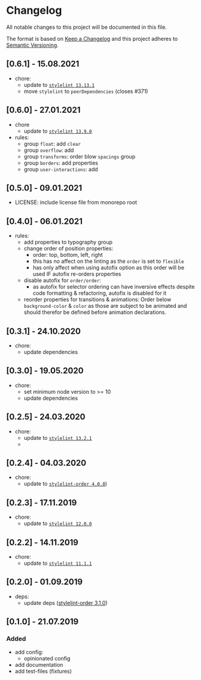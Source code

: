 # Changelog
All notable changes to this project will be documented in this file.

The format is based on [Keep a Changelog](http://keepachangelog.com/en/1.0.0/)
and this project adheres to [Semantic Versioning](http://semver.org/spec/v2.0.0.html).

## [0.6.1] - 15.08.2021
- chore:
  - update to [`stylelint 13.13.1`](https://github.com/stylelint/stylelint/blob/master/CHANGELOG.md#13131)
  - move `stylelint` to `peerDependencies` (closes #371)

## [0.6.0] - 27.01.2021
- chore
  - update to [`stylelint 13.9.0`](https://github.com/stylelint/stylelint/blob/master/CHANGELOG.md#1390)
- rules:
  - group `float`: add `clear`
  - group `overflow`: add
  - group `transforms`: order blow `spacings` group
  - group `borders`: add properties
  - group `user-interactions`: add

## [0.5.0] - 09.01.2021
- LICENSE: include license file from monorepo root

## [0.4.0] - 06.01.2021
- rules:
  - add properties to typography group
  - change order of position properties:
    - order: top, bottom, left, right
    - this has no affect on the linting as the `order` is set to `flexible`
    - has only affect when using autofix option as this order will be used    IF autofix re-orders properties
  - disable autofix for `order/order`:
    - as autofix for selector ordering can have inversive effects despite 
    code formatting & refactoring, autofix is disabled for it
  - reorder properties for transitions & animations:
    Order below `background-color` & `color` as those are subject
    to be animated and should therefor be defined
    before animation declarations.
## [0.3.1] - 24.10.2020
- chore:
  - update dependencies

## [0.3.0] - 19.05.2020
- chore:
  - set minimum node version to >= 10
  - update dependencies

## [0.2.5] - 24.03.2020
- chore:
  - update to [`stylelint 13.2.1`](https://github.com/stylelint/stylelint/blob/master/CHANGELOG.md#1321)
  - 
## [0.2.4] - 04.03.2020
- chore:
  - update to [`stylelint-order 4.0.0`](https://github.com/hudochenkov/stylelint-order/blob/master/CHANGELOG.md#400))

## [0.2.3] - 17.11.2019
- chore:
  - update to [`stylelint 12.0.0`](https://github.com/stylelint/stylelint/blob/master/CHANGELOG.md#1200)

## [0.2.2] - 14.11.2019
- chore:
  - update to [`stylelint 11.1.1`](https://github.com/stylelint/stylelint/blob/master/CHANGELOG.md#1111)

## [0.2.0] - 01.09.2019
- deps:
  - update deps ([stylelint-order 3.1.0](https://github.com/hudochenkov/stylelint-order/blob/master/CHANGELOG.md#310))

## [0.1.0] - 21.07.2019

### Added
- add config:
  - opinionated config
- add documentation
- add test-files (fixtures)
